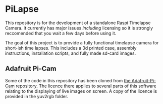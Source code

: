 # PiLapse

This repository is for the development of a standalone Raspi Timelapse Camera. It currently has major issues *including* licensing so it is strongly reccomended that you wait a few days before using it.

The goal of this project is to provide a fully functional timelapse camera for short-ish time lapses. This includes a 3d printed case, assembly instructions, installation scripts, and fully made sd-card images.

## Adafruit Pi-Cam
Some of the code in this repository has been cloned from [the Adafruit-Pi-Cam](https://github.com/adafruit/adafruit-pi-cam) repository. The licence there applies to several parts of this software relating to the displaying of live images on screen. A copy of the licence is provided in the yuv2rgb folder.
